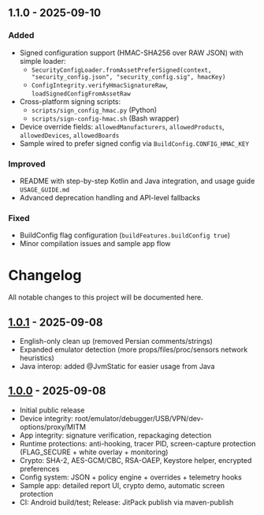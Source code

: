 ## 1.1.0 - 2025-09-10

### Added
- Signed configuration support (HMAC-SHA256 over RAW JSON) with simple loader:
  - `SecurityConfigLoader.fromAssetPreferSigned(context, "security_config.json", "security_config.sig", hmacKey)`
  - `ConfigIntegrity.verifyHmacSignatureRaw`, `loadSignedConfigFromAssetRaw`
- Cross-platform signing scripts:
  - `scripts/sign_config_hmac.py` (Python)
  - `scripts/sign-config-hmac.sh` (Bash wrapper)
- Device override fields: `allowedManufacturers`, `allowedProducts`, `allowedDevices`, `allowedBoards`
- Sample wired to prefer signed config via `BuildConfig.CONFIG_HMAC_KEY`

### Improved
- README with step-by-step Kotlin and Java integration, and usage guide `USAGE_GUIDE.md`
- Advanced deprecation handling and API-level fallbacks

### Fixed
- BuildConfig flag configuration (`buildFeatures.buildConfig true`)
- Minor compilation issues and sample app flow

# Changelog

All notable changes to this project will be documented here.

## [1.0.1] - 2025-09-08
- English-only clean up (removed Persian comments/strings)
- Expanded emulator detection (more props/files/proc/sensors network heuristics)
- Java interop: added @JvmStatic for easier usage from Java

## [1.0.0] - 2025-09-08
- Initial public release
- Device integrity: root/emulator/debugger/USB/VPN/dev-options/proxy/MITM
- App integrity: signature verification, repackaging detection
- Runtime protections: anti-hooking, tracer PID, screen-capture protection (FLAG_SECURE + white overlay + monitoring)
- Crypto: SHA-2, AES-GCM/CBC, RSA-OAEP, Keystore helper, encrypted preferences
- Config system: JSON + policy engine + overrides + telemetry hooks
- Sample app: detailed report UI, crypto demo, automatic screen protection
- CI: Android build/test; Release: JitPack publish via maven-publish

[1.0.1]: https://github.com/mirajabi/SecurityKit-Android/releases/tag/1.0.1
[1.0.0]: https://github.com/mirajabi/SecurityKit-Android/releases/tag/1.0.0
